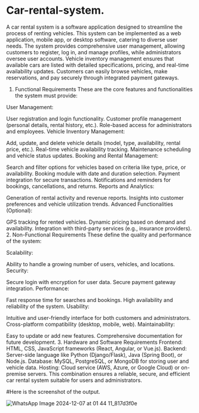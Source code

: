 # Car-rental-system.
A car rental system is a software application designed to streamline the process of renting vehicles. This system can be implemented as a web application, mobile app, or desktop software, catering to diverse user needs.
The system provides comprehensive user management, allowing customers to register, log in, and manage profiles, while administrators oversee user accounts. Vehicle inventory management ensures that available cars are listed with detailed specifications, pricing, and real-time availability updates. Customers can easily browse vehicles, make reservations, and pay securely through integrated payment gateways.
1. Functional Requirements
These are the core features and functionalities the system must provide:

User Management:

User registration and login functionality.
Customer profile management (personal details, rental history, etc.).
Role-based access for administrators and employees.
Vehicle Inventory Management:

Add, update, and delete vehicle details (model, type, availability, rental price, etc.).
Real-time vehicle availability tracking.
Maintenance scheduling and vehicle status updates.
Booking and Rental Management:

Search and filter options for vehicles based on criteria like type, price, or availability.
Booking module with date and duration selection.
Payment integration for secure transactions.
Notifications and reminders for bookings, cancellations, and returns.
Reports and Analytics:

Generation of rental activity and revenue reports.
Insights into customer preferences and vehicle utilization trends.
Advanced Functionalities (Optional):

GPS tracking for rented vehicles.
Dynamic pricing based on demand and availability.
Integration with third-party services (e.g., insurance providers).
2. Non-Functional Requirements
These define the quality and performance of the system:

Scalability:

Ability to handle a growing number of users, vehicles, and locations.
Security:

Secure login with encryption for user data.
Secure payment gateway integration.
Performance:

Fast response time for searches and bookings.
High availability and reliability of the system.
Usability:

Intuitive and user-friendly interface for both customers and administrators.
Cross-platform compatibility (desktop, mobile, web).
Maintainability:

Easy to update or add new features.
Comprehensive documentation for future development.
3. Hardware and Software Requirements
Frontend: HTML, CSS, JavaScript frameworks (React, Angular, or Vue.js).
Backend: Server-side language like Python (Django/Flask), Java (Spring Boot), or Node.js.
Database: MySQL, PostgreSQL, or MongoDB for storing user and vehicle data.
Hosting: Cloud service (AWS, Azure, or Google Cloud) or on-premise servers.
This combination ensures a reliable, secure, and efficient car rental system suitable for users and administrators.

#Here is the screenshot of the output.




![WhatsApp Image 2024-12-07 at 01 44 11_817d3f0e](https://github.com/user-attachments/assets/521ff351-6711-40f8-974f-e09889736f54)









